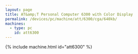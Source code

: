 ```yaml
---
layout: page
title: AT&amp;T Personal Computer 6300 with Color Display
permalink: /devices/pc/machine/att/6300/cga/640kb/
machines:
  - type: pc
    id: att6300
---
```


{% include machine.html id="att6300" %}
